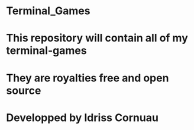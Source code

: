 # Terminal_Games

# This repository will contain all of my terminal-games
# They are royalties free and open source

# Developped by Idriss Cornuau
